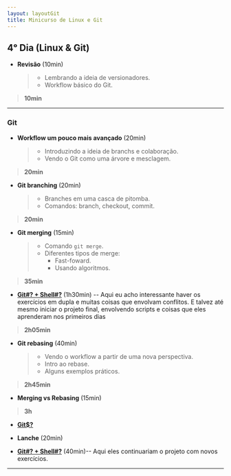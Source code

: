 ```yaml
---
layout: layoutGit
title: Minicurso de Linux e Git
---
```


[comment]: <> (Essas páginas que estão vazias são porque elas utilizam layouts que já importam o menu de navegação e o menu dos dias. Você pode ver isso na pasta _includes)
[comment]: <> (Sendo assim, basta escrever em markdown mesmo que vai ser tudo estilizado pelos layouts)

## 4ᵒ Dia (Linux & Git)

- **Revisão** (10min)
    > - Lembrando a ideia de versionadores.
    > - Workflow básico do Git.

> **10min**

---
### Git

- **Workflow um pouco mais avançado** (20min)
    > - Introduzindo a ideia de branchs e colaboração.
    > - Vendo o Git como uma árvore e mesclagem.

> **20min**

- **Git branching** (20min)
    > - Branches em uma casca de pitomba.
    > - Comandos: branch, checkout, commit.

> **20min**

- **Git merging** (15min)
    > - Comando `git merge`.
    > - Diferentes tipos de merge:
    >   - Fast-foward.
    >   - Usando algoritmos.

> **35min**

- [**Git#? + Shell#?**](https://hackmd.io/K-KTS27ITaOj5rhVWp66zg?view#Exerc%C3%ADcios-obrigat%C3%B3rios-) (1h30min) -- Aqui eu acho interessante haver os exercícios em dupla e muitas coisas que envolvam conflitos. E talvez até mesmo iniciar o projeto final, envolvendo scripts e coisas que eles aprenderam nos primeiros dias

> **2h05min**

- **Git rebasing** (40min)
    > - Vendo o workflow a partir de uma nova perspectiva.
    > - Intro ao rebase.
    > - Alguns exemplos práticos.

> **2h45min**

- **Merging vs Rebasing** (15min)

> **3h**

- [**Git$?**](https://hackmd.io/K-KTS27ITaOj5rhVWp66zg?view#Exerc%C3%ADcios-obrigat%C3%B3rios-)

- **Lanche** (20min) 

- [**Git#? + Shell#?**]() (40min)-- Aqui eles continuariam o projeto com novos exercícios.

---